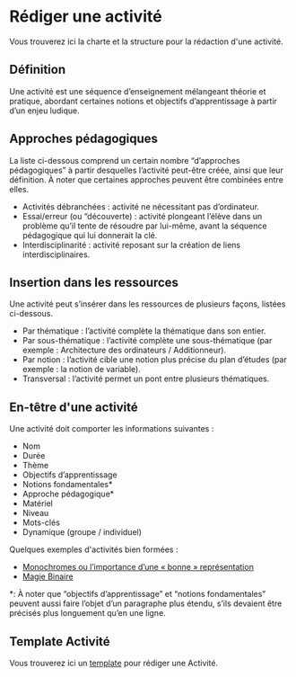 # Rédiger une activité

Vous trouverez ici la charte et la structure pour la rédaction d'une activité.

## Définition

Une activité est une séquence d’enseignement mélangeant théorie et pratique, abordant certaines notions et objectifs d’apprentissage à partir d’un enjeu ludique.

## Approches pédagogiques

La liste ci-dessous comprend un certain nombre “d’approches pédagogiques” à partir desquelles l’activité peut-être créée, ainsi que leur définition. À noter que certaines approches peuvent être combinées entre elles. 
- Activités débranchées : activité ne nécessitant pas d’ordinateur. 
- Essai/erreur (ou “découverte) : activité plongeant l’élève dans un problème qu’il tente de résoudre par lui-même, avant la séquence pédagogique qui lui donnerait la clé. 
- Interdisciplinarité : activité reposant sur la création de liens interdisciplinaires. 

## Insertion dans les ressources
Une activité peut s’insérer dans les ressources de plusieurs façons, listées ci-dessous. 
- Par thématique : l’activité complète la thématique dans son entier. 
- Par sous-thématique : l’activité complète une sous-thématique (par exemple : Architecture des ordinateurs / Additionneur). 
- Par notion : l’activité cible une notion plus précise du plan d’études (par exemple : la notion de variable). 
- Transversal : l’activité permet un pont entre plusieurs thématiques. 

## En-têtre d'une activité
Une activité doit comporter les informations suivantes :
- Nom
- Durée
- Thème
- Objectifs d’apprentissage
- Notions fondamentales*
- Approche pédagogique*
- Matériel
- Niveau
- Mots-clés
- Dynamique (groupe / individuel)

Quelques exemples d'activités bien formées :
- [Monochromes ou l’importance d’une « bonne » représentation](https://enseigner.modulo-info.ch/algo1/activ/monochromes.html)
- [Magie Binaire](https://enseigner.modulo-info.ch/rep-info/activ/magie_binaire.html)

*: À noter que “objectifs d’apprentissage” et “notions fondamentales” peuvent aussi faire l’objet d’un paragraphe plus étendu, s’ils devaient être précisés plus longuement qu’en une ligne.

## Template Activité

Vous trouverez ici un [template](https://github.com/edunumsec2/book/blob/documentation/templates/template-activite.md) pour rédiger une Activité.


